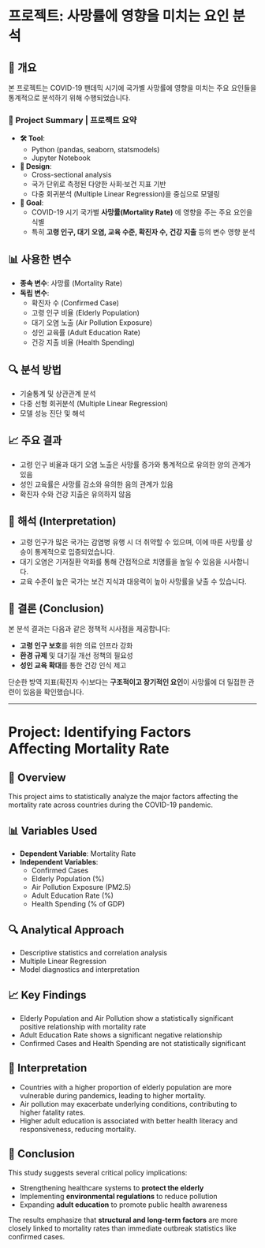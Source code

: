 # 프로젝트: 사망률에 영향을 미치는 요인 분석

## 🧪 개요
본 프로젝트는 COVID-19 팬데믹 시기에 국가별 사망률에 영향을 미치는 주요 요인들을 통계적으로 분석하기 위해 수행되었습니다.

### 📌 Project Summary | 프로젝트 요약

- **🛠 Tool**:  
  - Python (pandas, seaborn, statsmodels)    
  - Jupyter Notebook
- **🧪 Design**:  
  - Cross-sectional analysis  
  - 국가 단위로 측정된 다양한 사회·보건 지표 기반  
  - 다중 회귀분석 (Multiple Linear Regression)을 중심으로 모델링  
- **🎯 Goal**:  
  - COVID-19 시기 국가별 **사망률(Mortality Rate)** 에 영향을 주는 주요 요인을 식별  
  - 특히 **고령 인구, 대기 오염, 교육 수준, 확진자 수, 건강 지출** 등의 변수 영향 분석

## 📊 사용한 변수
- **종속 변수**: 사망률 (Mortality Rate)
- **독립 변수**:
  - 확진자 수 (Confirmed Case)
  - 고령 인구 비율 (Elderly Population)
  - 대기 오염 노출 (Air Pollution Exposure)
  - 성인 교육률 (Adult Education Rate)
  - 건강 지출 비율 (Health Spending)

## 🔍 분석 방법
- 기술통계 및 상관관계 분석
- 다중 선형 회귀분석 (Multiple Linear Regression)
- 모델 성능 진단 및 해석

## 📈 주요 결과
- 고령 인구 비율과 대기 오염 노출은 사망률 증가와 통계적으로 유의한 양의 관계가 있음
- 성인 교육률은 사망률 감소와 유의한 음의 관계가 있음
- 확진자 수와 건강 지출은 유의하지 않음

## 🧠 해석 (Interpretation)
- 고령 인구가 많은 국가는 감염병 유행 시 더 취약할 수 있으며, 이에 따른 사망률 상승이 통계적으로 입증되었습니다.
- 대기 오염은 기저질환 악화를 통해 간접적으로 치명률을 높일 수 있음을 시사합니다.
- 교육 수준이 높은 국가는 보건 지식과 대응력이 높아 사망률을 낮출 수 있습니다.

## 🧾 결론 (Conclusion)
본 분석 결과는 다음과 같은 정책적 시사점을 제공합니다:
- **고령 인구 보호**를 위한 의료 인프라 강화
- **환경 규제** 및 대기질 개선 정책의 필요성
- **성인 교육 확대**를 통한 건강 인식 제고

단순한 방역 지표(확진자 수)보다는 **구조적이고 장기적인 요인**이 사망률에 더 밀접한 관련이 있음을 확인했습니다.


---


# Project: Identifying Factors Affecting Mortality Rate

## 🧪 Overview
This project aims to statistically analyze the major factors affecting the mortality rate across countries during the COVID-19 pandemic.

## 📊 Variables Used
- **Dependent Variable**: Mortality Rate
- **Independent Variables**:
  - Confirmed Cases
  - Elderly Population (%)
  - Air Pollution Exposure (PM2.5)
  - Adult Education Rate (%)
  - Health Spending (% of GDP)

## 🔍 Analytical Approach
- Descriptive statistics and correlation analysis
- Multiple Linear Regression
- Model diagnostics and interpretation

## 📈 Key Findings
- Elderly Population and Air Pollution show a statistically significant positive relationship with mortality rate
- Adult Education Rate shows a significant negative relationship
- Confirmed Cases and Health Spending are not statistically significant

## 🧠 Interpretation
- Countries with a higher proportion of elderly population are more vulnerable during pandemics, leading to higher mortality.
- Air pollution may exacerbate underlying conditions, contributing to higher fatality rates.
- Higher adult education is associated with better health literacy and responsiveness, reducing mortality.

## 🧾 Conclusion
This study suggests several critical policy implications:
- Strengthening healthcare systems to **protect the elderly**
- Implementing **environmental regulations** to reduce pollution
- Expanding **adult education** to promote public health awareness

The results emphasize that **structural and long-term factors** are more closely linked to mortality rates than immediate outbreak statistics like confirmed cases.
